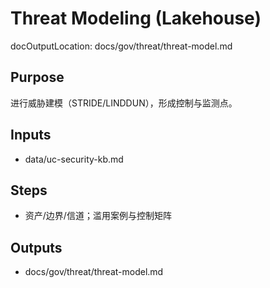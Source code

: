 # Threat Modeling (Lakehouse)

docOutputLocation: docs/gov/threat/threat-model.md

## Purpose

进行威胁建模（STRIDE/LINDDUN），形成控制与监测点。

## Inputs

- data/uc-security-kb.md

## Steps

- 资产/边界/信道；滥用案例与控制矩阵

## Outputs

- docs/gov/threat/threat-model.md
